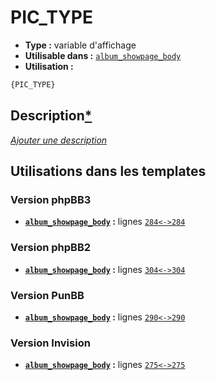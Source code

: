 # PIC_TYPE
* __Type :__ variable d'affichage
* __Utilisable dans :__ [`album_showpage_body`](../tpl/album_showpage_body.md#readme)
* __Utilisation :__

```html
{PIC_TYPE}
```

## Description[*](https://fa-tvars.appspot.com/var/PIC_TYPE)
[*Ajouter une description*](https://fa-tvars.appspot.com/var/PIC_TYPE)

## Utilisations dans les templates

### Version phpBB3
* __[`album_showpage_body`](../tpl/album_showpage_body.md#readme) :__ lignes [`284`](../src/prosilver/album_showpage_body.tpl#L284)[`<->`](../src/prosilver/album_showpage_body.tpl#L284-L284)[`284`](../src/prosilver/album_showpage_body.tpl#L284)

### Version phpBB2
* __[`album_showpage_body`](../tpl/album_showpage_body.md#readme) :__ lignes [`304`](../src/subsilver/album_showpage_body.tpl#L304)[`<->`](../src/subsilver/album_showpage_body.tpl#L304-L304)[`304`](../src/subsilver/album_showpage_body.tpl#L304)

### Version PunBB
* __[`album_showpage_body`](../tpl/album_showpage_body.md#readme) :__ lignes [`290`](../src/punbb/album_showpage_body.tpl#L290)[`<->`](../src/punbb/album_showpage_body.tpl#L290-L290)[`290`](../src/punbb/album_showpage_body.tpl#L290)

### Version Invision
* __[`album_showpage_body`](../tpl/album_showpage_body.md#readme) :__ lignes [`275`](../src/invision/album_showpage_body.tpl#L275)[`<->`](../src/invision/album_showpage_body.tpl#L275-L275)[`275`](../src/invision/album_showpage_body.tpl#L275)

